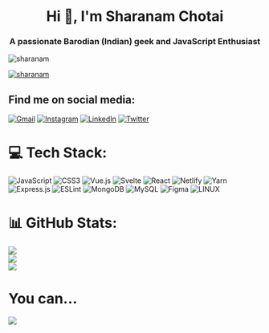 <h1 align="center">Hi 👋, I'm Sharanam Chotai</h1>
<h3 align="center">A passionate Barodian (Indian) geek and JavaScript Enthusiast</h3>

<p align="left"> <img src="https://komarev.com/ghpvc/?username=sharanam&label=Profile%20views&color=0e75b6&style=flat" alt="sharanam" /> </p>

<p align="left"> <a href="https://github.com/ryo-ma/github-profile-trophy"><img src="https://github-profile-trophy.vercel.app/?username=sharanam&theme=discord&no-frame=true&margin-w=2&no-bg=true" alt="sharanam" /></a> </p>

## Find me on social media:

[![Gmail](https://img.shields.io/badge/Gmail-D14836?logo=gmail&logoColor=white)](mailto:sharanamchotai@gmail.com) [![Instagram](https://img.shields.io/badge/Instagram-%23E4405F.svg?logo=Instagram&logoColor=white)](https://instagram.com/sharanamchotai) [![LinkedIn](https://img.shields.io/badge/LinkedIn-%230077B5.svg?logo=linkedin&logoColor=white)](https://linkedin.com/in/sharanam-chotai) [![Twitter](https://img.shields.io/badge/Twitter-%231DA1F2.svg?logo=Twitter&logoColor=white)](https://twitter.com/sharanamchotai)

# 💻 Tech Stack:

![JavaScript](https://img.shields.io/badge/javascript-%23323330.svg?style=for-the-badge&logo=javascript&logoColor=%23F7DF1E) ![CSS3](https://img.shields.io/badge/css3-%231572B6.svg?style=for-the-badge&logo=css3&logoColor=white) ![Vue.js](https://img.shields.io/badge/vuejs-%2335495e.svg?style=for-the-badge&logo=vuedotjs&logoColor=%234FC08D) ![Svelte](https://img.shields.io/badge/svelte-%23f1413d.svg?style=for-the-badge&logo=svelte&logoColor=white) ![React](https://img.shields.io/badge/react-%2320232a.svg?style=for-the-badge&logo=react&logoColor=%2361DAFB) ![Netlify](https://img.shields.io/badge/netlify-%23000000.svg?style=for-the-badge&logo=netlify&logoColor=#00C7B7) ![Yarn](https://img.shields.io/badge/yarn-%232C8EBB.svg?style=for-the-badge&logo=yarn&logoColor=white) ![Express.js](https://img.shields.io/badge/express.js-%23404d59.svg?style=for-the-badge&logo=express&logoColor=%2361DAFB) ![ESLint](https://img.shields.io/badge/ESLint-4B3263?style=for-the-badge&logo=eslint&logoColor=white) ![MongoDB](https://img.shields.io/badge/MongoDB-%234ea94b.svg?style=for-the-badge&logo=mongodb&logoColor=white) ![MySQL](https://img.shields.io/badge/mysql-%2300f.svg?style=for-the-badge&logo=mysql&logoColor=white) ![Figma](https://img.shields.io/badge/figma-%23F24E1E.svg?style=for-the-badge&logo=figma&logoColor=white) ![LINUX](https://img.shields.io/badge/Linux-FCC624?style=for-the-badge&logo=linux&logoColor=black)

# 📊 GitHub Stats:

![](https://github-readme-stats.vercel.app/api?username=Sharanam&theme=vue-dark&hide_border=true&include_all_commits=false&count_private=true)<br/>
![](https://github-readme-streak-stats.herokuapp.com/?user=Sharanam&theme=vue-dark&hide_border=true)<br/>
![](https://github-readme-stats.vercel.app/api/top-langs/?username=Sharanam&theme=vue-dark&hide_border=true&include_all_commits=false&count_private=true&layout=compact)

# You can...

[![](https://cdn.buymeacoffee.com/buttons/v2/default-yellow.png)](https://www.buymeacoffee.com/sharanam)
